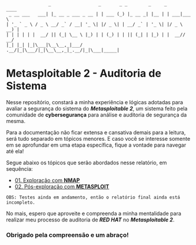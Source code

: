 ```
                _                  _       _ _        _     _      ____  
 _ __ ___   ___| |_ __ _ ___ _ __ | | ___ (_) |_ __ _| |__ | | ___|___ \ 
| '_ ` _ \ / _ \ __/ _` / __| '_ \| |/ _ \| | __/ _` | '_ \| |/ _ \ __) |
| | | | | |  __/ || (_| \__ \ |_) | | (_) | | || (_| | |_) | |  __// __/ 
|_| |_| |_|\___|\__\__,_|___/ .__/|_|\___/|_|\__\__,_|_.__/|_|\___|_____|
```

# Metasploitable 2 - Auditoria de Sistema

Nesse repositório, constará a minha experiência e lógicas adotadas para avaliar a segurança do sistema do <i><b>Metasploitable 2</b></i>, um sistema feito pela comunidade de <b>cybersegurança</b> para análise e auditoria de segurança da mesma.

Para a documentação não ficar extensa e cansativa demais para a leitura, será tudo separado em tópicos menores. E caso você se interesse somente em se aprofundar em uma etapa específica, fique a vontade para navegar até ela!

Segue abaixo os tópicos que serão abordados nesse relatório, em sequência:

- <a href="/steps/01_exploracao_com_nmap.md">01. Exploração com <b>NMAP</b></a>
- <a href="/steps/02_pos_exploracao_com_metasploit.md">02. Pós-exploração com <b>METASPLOIT</b></a>

`OBS: Testes ainda em andamento, então o relatório final ainda está incompleto.`

No mais, espero que aproveite e compreenda a minha mentalidade para realizar meu processo de auditoria de <i><b>RED HAT</b></i> no <i><b>Metasploitable 2</b></i>.

### Obrigado pela compreensão e um abraço!